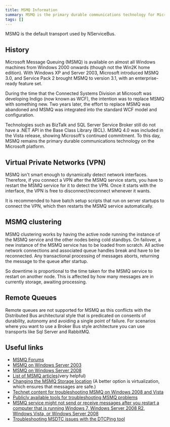 ```yaml
---
title: MSMQ Information
summary: MSMQ is the primary durable communications technology for Microsoft but does not dynamically detect network interfaces.
tags: []
---
```


MSMQ is the default transport used by NServiceBus.

## History

Microsoft Message Queuing (MSMQ) is available on almost all Windows machines from Windows 2000 onwards (though not the Win2K home edition). With Windows XP and Server 2003, Microsoft introduced MSMQ 3.0, and Service Pack 2 brought MSMQ to version 3.1, with an enterprise-ready feature set.

During the time that the Connected Systems Division at Microsoft was developing Indigo (now known as WCF), the intention was to replace MSMQ with something new. Two years later, the effort to replace MSMQ was abandoned and MSMQ was integrated into the standard WCF model and configuration.

Technologies such as BizTalk and SQL Server Service Broker still do not have a .NET API in the Base Class Library (BCL). MSMQ 4.0 was included in the Vista release, showing Microsoft's continued commitment. To this day, MSMQ remains the primary durable communications technology on the Microsoft platform.

## Virtual Private Networks (VPN)

MSMQ isn't smart enough to dynamically detect network interfaces. Therefore, if you connect a VPN after the MSMQ service starts, you have to restart the MSMQ service for it to detect the VPN. Once it starts with the interface, the VPN is free to disconnect/reconnect whenever it wants.

It is recommended to have batch setup scripts that run on server startups to connect the VPN, which then restarts the MSMQ service automatically.

## MSMQ clustering

MSMQ clustering works by having the active node running the instance of the MSMQ service and the other nodes being cold standbys. On failover, a new instance of the MSMQ service has to be loaded from scratch. All active network connections and associated queue handles break and have to be reconnected. Any transactional processing of messages aborts, returning the message to the queue after startup.

So downtime is proportional to the time taken for the MSMQ service to restart on another node. This is affected by how many messages are in currently storage, awaiting processing.

## Remote Queues
Remote queues are not supported for MSMQ as this conflicts with the Distributed Bus architectural style that is predicated on consents of durability, autonomy and avoiding a single point of failure.
For scenarios where you want to use a Broker Bus style architecture you can use transports like Sql Server and RabbitMQ.

## Useful links

-   [MSMQ Forums](https://social.msdn.microsoft.com/Forums/windowsdesktop/en-US/home?forum=msmq)
-   [MSMQ on Windows Server 2003](http://technet.microsoft.com/en-gb/library/cc757108%28WS.10%29.aspx)
-   [MSMQ on Windows Server 2008](http://technet.microsoft.com/en-gb/library/cc753070%28WS.10%29.aspx)
-   [List of MSMQ articles](http://blogs.msdn.com/b/johnbreakwell/)(very helpful)
-   [Changing the MSMQ Storage location](http://blogs.msdn.com/b/johnbreakwell/archive/2009/02/09/changing-the-msmq-storage-location.aspx) (A better option is virtualization, which ensures that messages are safe.)
-   [Technet content for troubleshooting MSMQ on Windows 2008 and Vista](http://blogs.msdn.com/b/johnbreakwell/archive/2008/05/07/technet-content-for-troubleshooting-msmq-on-windows-2008-and-vista.aspx)
-   [Publicly available tools for troubleshooting MSMQ problems](http://blogs.msdn.com/b/johnbreakwell/archive/2007/12/13/what-publically-available-tools-are-available-for-troubleshooting-msmq-problems.aspx)
-   [MSMQ service might not send or receive messages after you restart a computer that is running Windows 7, Windows Server 2008 R2, Windows Vista, or Windows Server 2008](http://support.microsoft.com/kb/2554746)
-   [Troubleshooting MSDTC issues with the DTCPing tool](http://blogs.msdn.com/b/distributedservices/archive/2008/11/12/troubleshooting-msdtc-issues-with-the-dtcping-tool.aspx)
